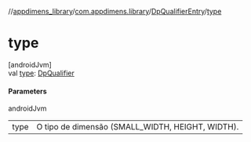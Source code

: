 //[appdimens_library](../../../index.md)/[com.appdimens.library](../index.md)/[DpQualifierEntry](index.md)/[type](type.md)

# type

[androidJvm]\
val [type](type.md): [DpQualifier](../-dp-qualifier/index.md)

#### Parameters

androidJvm

| | |
|---|---|
| type | O tipo de dimensão (SMALL_WIDTH, HEIGHT, WIDTH). |